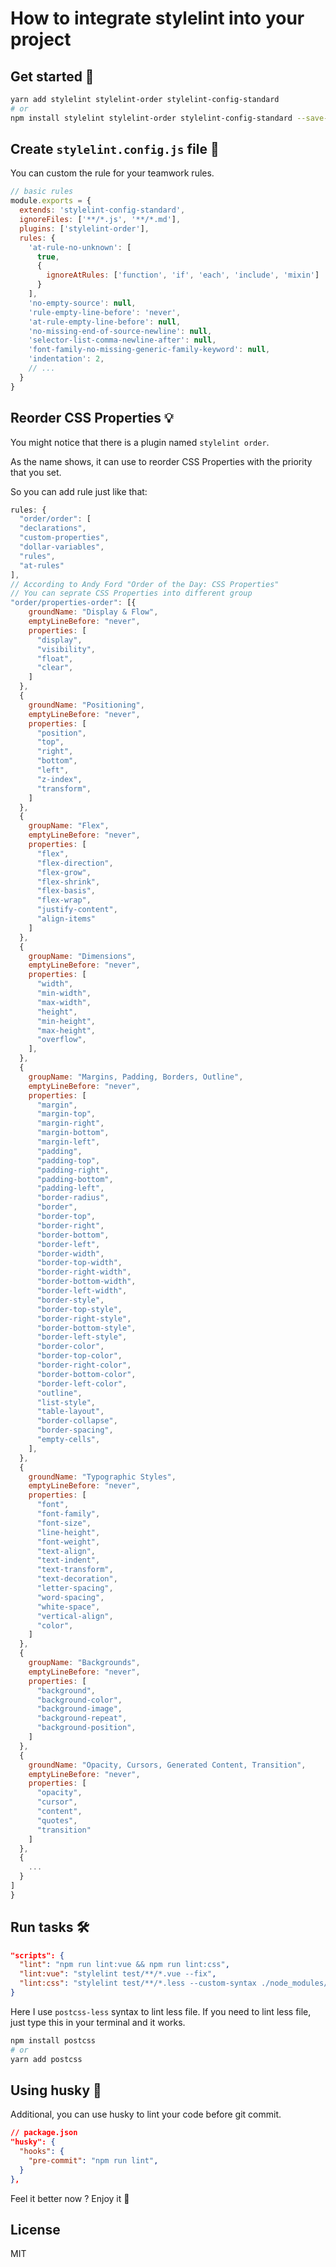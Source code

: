 # How to integrate stylelint into your project

## Get started 🚀

```bash
yarn add stylelint stylelint-order stylelint-config-standard
# or
npm install stylelint stylelint-order stylelint-config-standard --save-dev
```

## Create `stylelint.config.js` file 🌟

You can custom the rule for your teamwork rules.

```js
// basic rules
module.exports = {
  extends: 'stylelint-config-standard',
  ignoreFiles: ['**/*.js', '**/*.md'],
  plugins: ['stylelint-order'],
  rules: {
    'at-rule-no-unknown': [
      true,
      {
        ignoreAtRules: ['function', 'if', 'each', 'include', 'mixin']
      }
    ],
    'no-empty-source': null,
    'rule-empty-line-before': 'never',
    'at-rule-empty-line-before': null,
    'no-missing-end-of-source-newline': null,
    'selector-list-comma-newline-after': null,
    'font-family-no-missing-generic-family-keyword': null,
    'indentation': 2,
    // ...
  }
}
```

## Reorder CSS Properties 💡

You might notice that there is a plugin named `stylelint order`.

As the name shows, it can use to reorder CSS Properties with the priority that you set.

So you can add rule just like that:

```js
rules: {
  "order/order": [
  "declarations",
  "custom-properties",
  "dollar-variables",
  "rules",
  "at-rules"
],
// According to Andy Ford "Order of the Day: CSS Properties"
// You can seprate CSS Properties into different group
"order/properties-order": [{
    groundName: "Display & Flow",
    emptyLineBefore: "never",
    properties: [
      "display",
      "visibility",
      "float",
      "clear",
    ]
  },
  {
    groundName: "Positioning",
    emptyLineBefore: "never",
    properties: [
      "position",
      "top",
      "right",
      "bottom",
      "left",
      "z-index",
      "transform",
    ]
  },
  {
    groupName: "Flex",
    emptyLineBefore: "never",
    properties: [
      "flex",
      "flex-direction",
      "flex-grow",
      "flex-shrink",
      "flex-basis",
      "flex-wrap",
      "justify-content",
      "align-items"
    ]
  },
  {
    groupName: "Dimensions",
    emptyLineBefore: "never",
    properties: [
      "width",
      "min-width",
      "max-width",
      "height",
      "min-height",
      "max-height",
      "overflow",
    ],
  },
  {
    groupName: "Margins, Padding, Borders, Outline",
    emptyLineBefore: "never",
    properties: [
      "margin",
      "margin-top",
      "margin-right",
      "margin-bottom",
      "margin-left",
      "padding",
      "padding-top",
      "padding-right",
      "padding-bottom",
      "padding-left",
      "border-radius",
      "border",
      "border-top",
      "border-right",
      "border-bottom",
      "border-left",
      "border-width",
      "border-top-width",
      "border-right-width",
      "border-bottom-width",
      "border-left-width",
      "border-style",
      "border-top-style",
      "border-right-style",
      "border-bottom-style",
      "border-left-style",
      "border-color",
      "border-top-color",
      "border-right-color",
      "border-bottom-color",
      "border-left-color",
      "outline",
      "list-style",
      "table-layout",
      "border-collapse",
      "border-spacing",
      "empty-cells",
    ],
  },
  {
    groundName: "Typographic Styles",
    emptyLineBefore: "never",
    properties: [
      "font",
      "font-family",
      "font-size",
      "line-height",
      "font-weight",
      "text-align",
      "text-indent",
      "text-transform",
      "text-decoration",
      "letter-spacing",
      "word-spacing",
      "white-space",
      "vertical-align",
      "color",
    ]
  },
  {
    groupName: "Backgrounds",
    emptyLineBefore: "never",
    properties: [
      "background",
      "background-color",
      "background-image",
      "background-repeat",
      "background-position",
    ]
  },
  {
    groundName: "Opacity, Cursors, Generated Content, Transition",
    emptyLineBefore: "never",
    properties: [
      "opacity",
      "cursor",
      "content",
      "quotes",
      "transition"
    ]
  },
  {
    ...
  }
]
}
```

## Run tasks 🛠️

```json
"scripts": {
  "lint": "npm run lint:vue && npm run lint:css",
  "lint:vue": "stylelint test/**/*.vue --fix",
  "lint:css": "stylelint test/**/*.less --custom-syntax ./node_modules/postcss-less --fix"
}
```

Here I use `postcss-less` syntax to lint less file.
If you need to lint less file, just type this in your terminal and it works.

```bash
npm install postcss
# or
yarn add postcss
```

## Using husky 🐶 

Additional, you can use husky to lint your code before git commit.

```json
// package.json
"husky": {
  "hooks": {
    "pre-commit": "npm run lint",
  }
},
```

Feel it better now ? Enjoy it :tada:

## License

MIT